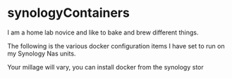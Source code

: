# synologyContainers

I am a home lab novice and like to bake and brew different things.

The following is the various docker configuration items I have set to run on my Synology Nas units.

Your millage will vary, you can install docker from the synology stor
